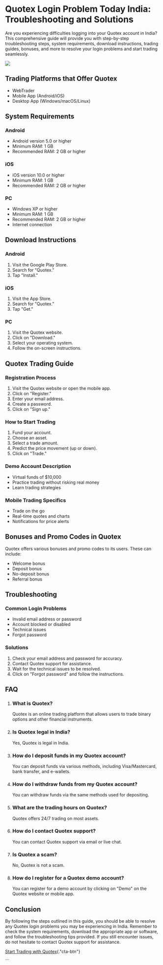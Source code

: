 # Quotex Login Problem Today India: Troubleshooting and Solutions

Are you experiencing difficulties logging into your Quotex account in
India? This comprehensive guide will provide you with step-by-step
troubleshooting steps, system requirements, download instructions,
trading guides, bonuses, and more to resolve your login problems and
start trading seamlessly.

[![](https://static.quotex.io/files/12_en/300_250.jpg)](https://traff.sbs/brokerqxlid)

## Trading Platforms that Offer Quotex

-   WebTrader
-   Mobile App (Android/iOS)
-   Desktop App (Windows/macOS/Linux)

## System Requirements

### Android

-   Android version 5.0 or higher
-   Minimum RAM: 1 GB
-   Recommended RAM: 2 GB or higher

### iOS

-   iOS version 10.0 or higher
-   Minimum RAM: 1 GB
-   Recommended RAM: 2 GB or higher

### PC

-   Windows XP or higher
-   Minimum RAM: 1 GB
-   Recommended RAM: 2 GB or higher
-   Internet connection

## Download Instructions

### Android

1.  Visit the Google Play Store.
2.  Search for "Quotex."
3.  Tap "Install."

### iOS

1.  Visit the App Store.
2.  Search for "Quotex."
3.  Tap "Get."

### PC

1.  Visit the Quotex website.
2.  Click on "Download."
3.  Select your operating system.
4.  Follow the on-screen instructions.

## Quotex Trading Guide

### Registration Process

1.  Visit the Quotex website or open the mobile app.
2.  Click on "Register."
3.  Enter your email address.
4.  Create a password.
5.  Click on "Sign up."

### How to Start Trading

1.  Fund your account.
2.  Choose an asset.
3.  Select a trade amount.
4.  Predict the price movement (up or down).
5.  Click on "Trade."

### Demo Account Description

-   Virtual funds of \$10,000
-   Practice trading without risking real money
-   Learn trading strategies

### Mobile Trading Specifics

-   Trade on the go
-   Real-time quotes and charts
-   Notifications for price alerts

## Bonuses and Promo Codes in Quotex

Quotex offers various bonuses and promo codes to its users. These can
include:

-   Welcome bonus
-   Deposit bonus
-   No-deposit bonus
-   Referral bonus

## Troubleshooting

### Common Login Problems

-   Invalid email address or password
-   Account blocked or disabled
-   Technical issues
-   Forgot password

### Solutions

1.  Check your email address and password for accuracy.
2.  Contact Quotex support for assistance.
3.  Wait for the technical issues to be resolved.
4.  Click on "Forgot password" and follow the instructions.

## FAQ

1.  ### What is Quotex?

    Quotex is an online trading platform that allows users to trade
    binary options and other financial instruments.

2.  ### Is Quotex legal in India?

    Yes, Quotex is legal in India.

3.  ### How do I deposit funds in my Quotex account?

    You can deposit funds via various methods, including
    Visa/Mastercard, bank transfer, and e-wallets.

4.  ### How do I withdraw funds from my Quotex account?

    You can withdraw funds via the same methods used for depositing.

5.  ### What are the trading hours on Quotex?

    Quotex offers 24/7 trading on most assets.

6.  ### How do I contact Quotex support?

    You can contact Quotex support via email or live chat.

7.  ### Is Quotex a scam?

    No, Quotex is not a scam.

8.  ### How do I register for a Quotex demo account?

    You can register for a demo account by clicking on "Demo" on
    the Quotex website or mobile app.

## Conclusion

By following the steps outlined in this guide, you should be able to
resolve any Quotex login problems you may be experiencing in India.
Remember to check the system requirements, download the appropriate app
or software, and follow the troubleshooting tips provided. If you still
encounter issues, do not hesitate to contact Quotex support for
assistance.

[Start Trading with
Quotex](\%22https://traff.sbs/brokerqxsignup\%22){."cta-btn"}

\`\`\`

